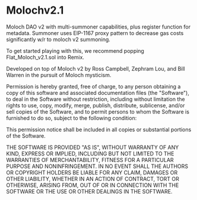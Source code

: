 # Molochv2.1
Moloch DAO v2 with multi-summoner capabilities, plus register function for metadata. Summoner uses EIP-1167 proxy pattern to decrease gas costs significantly w/r to moloch v2 summoning. 

To get started playing with this, we recommend popping Flat_Moloch_v2.1.sol into Remix. 

Developed on top of Moloch v2 by Ross Campbell, Zephram Lou, and Bill Warren in the pursuit of Moloch mysticism. 

Permission is hereby granted, free of charge, to any person obtaining
a copy of this software and associated documentation files (the
"Software"), to deal in the Software without restriction, including
without limitation the rights to use, copy, modify, merge, publish,
distribute, sublicense, and/or sell copies of the Software, and to
permit persons to whom the Software is furnished to do so, subject to
the following condition:

This permission notice shall be included in all copies or substantial portions of the Software.


THE SOFTWARE IS PROVIDED "AS IS", WITHOUT WARRANTY OF ANY KIND, EXPRESS
OR IMPLIED, INCLUDING BUT NOT LIMITED TO THE WARRANTIES OF
MERCHANTABILITY, FITNESS FOR A PARTICULAR PURPOSE AND NONINFRINGEMENT.
IN NO EVENT SHALL THE AUTHORS OR COPYRIGHT HOLDERS BE LIABLE FOR ANY
CLAIM, DAMAGES OR OTHER LIABILITY, WHETHER IN AN ACTION OF CONTRACT,
TORT OR OTHERWISE, ARISING FROM, OUT OF OR IN CONNECTION WITH THE
SOFTWARE OR THE USE OR OTHER DEALINGS IN THE SOFTWARE.